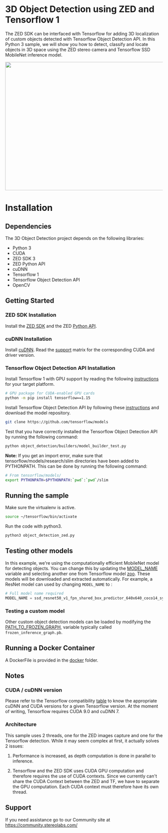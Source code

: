 # 3D Object Detection using ZED and Tensorflow 1

The ZED SDK can be interfaced with Tensorflow for adding 3D localization of custom objects detected with Tensorflow Object Detection API.
In this Python 3 sample, we will show you how to detect, classify and locate objects in 3D space using the ZED stereo camera and Tensorflow SSD MobileNet inference model.

<p align="center">
  <img src="zed-tensorflow-3D-object-detection.jpg" width=700 height=411>
</p>

# Installation

## Dependencies

The 3D Object Detection project depends on the following libraries:

* Python 3
* CUDA
* ZED SDK 3
* ZED Python API
* cuDNN
* Tensorflow 1
* Tensorflow Object Detection API
* OpenCV


## Getting Started

### ZED SDK Installation

Install the [ZED SDK](https://www.stereolabs.com/developers/release/) and the ZED [Python API](https://www.stereolabs.com/docs/getting-started/python-development/).

### cuDNN Installation

Install [cuDNN](https://developer.nvidia.com/cudnn). Read the [support](https://docs.nvidia.com/deeplearning/sdk/cudnn-support-matrix/index.html) matrix for the corresponding CUDA and driver version.



### Tensorflow Object Detection API Installation

Install Tensorflow 1 with GPU support by reading the following [instructions](https://www.tensorflow.org/install/) for your target platform.

```bash
# GPU package for CUDA-enabled GPU cards
python -m pip install tensorflow==1.15
```

Install Tensorflow Object Detection API by following these [instructions](https://github.com/tensorflow/models/blob/master/research/object_detection/g3doc/installation.md) and download the model repository.

```bash
git clone https://github.com/tensorflow/models
```

Test that you have correctly installed the Tensorflow Object Detection
API by running the following command:

```bash
python object_detection/builders/model_builder_test.py
```

**Note:** If you get an import error, make sure that tensorflow/models/research/slim directories have been added to PYTHONPATH. This can be done by running the following command:

```bash
# From tensorflow/models/
export PYTHONPATH=$PYTHONPATH:`pwd`:`pwd`/slim
```

## Running the sample

Make sure the virtualenv is active.

```bash
source ~/tensorflow/bin/activate
```

Run the code with python3.

```bash
python3 object_detection_zed.py
```

## Testing other models

In this example, we're using the computationally efficient MobileNet model for detecting objects. You can change this by updating the [MODEL_NAME](https://github.com/stereolabs/zed-tensorflow/blob/master/object_detection_zed.py#L177) variable and selecting another one from Tensorflow model [zoo](https://github.com/tensorflow/models/blob/master/research/object_detection/g3doc/detection_model_zoo.md). These models will be downloaded and extracted automatically. For example, a ResNet model can used by changing `MODEL_NAME` to :

```python
# Full model name required
MODEL_NAME = ssd_resnet50_v1_fpn_shared_box_predictor_640x640_coco14_sync_2018_07_03
```

<!--### Changing the label

Until then only COCO models were loading, the classes names are store in a file ([ms_coco_label](./data/mscoco_label_map.pbtxt)) and loading alongside the model.
This should be changed if the model was trained on a dataset with different classes.

The variable containing the classes label map can be changed [here "`PATH_TO_LABELS`"](./object_detection_zed.py#L202).-->

### Testing a custom model

Other custom object detection models can be loaded by modifying the [PATH_TO_FROZEN_GRAPH](https://github.com/stereolabs/zed-tensorflow/blob/master/object_detection_zed.py#L217), variable typically called `frozen_inference_graph.pb`.


## Running a Docker Container

A DockerFile is provided in the [docker](./docker) folder.


## Notes

### CUDA / cuDNN version

Please refer to the Tensorflow compatibility [table](https://www.tensorflow.org/install/install_sources#tested_build_configurations) to know the appropriate cuDNN and CUDA versions  for a given Tensorflow version. At the moment of writing, Tensorflow requires CUDA 9.0 and cuDNN 7.

### Architecture

This sample uses 2 threads, one for the ZED images capture and one for the Tensorflow detection. While it may seem complex at first, it actually solves 2 issues:

1. Performance is increased, as depth computation is done in parallel to inference.

2. Tensorflow and the ZED SDK uses CUDA GPU computation and therefore requires the use of CUDA contexts. Since we currently can't share the CUDA Context between the ZED and TF, we have to separate the GPU computation. Each CUDA context must therefore have its own thread.

## Support
If you need assistance go to our Community site at https://community.stereolabs.com/
